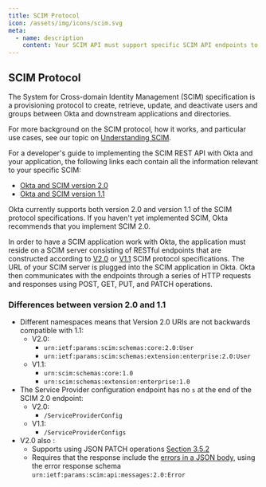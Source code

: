 ```yaml
---
title: SCIM Protocol
icon: /assets/img/icons/scim.svg
meta:
  - name: description
    content: Your SCIM API must support specific SCIM API endpoints to work with Okta. Those endpoints and their explanations are detailed here.
---
```


## SCIM Protocol

The System for Cross-domain Identity Management (SCIM) specification is a provisioning protocol to create, retrieve, update, and deactivate users and groups between Okta and downstream applications and directories.

For more background on the SCIM protocol, how it works, and particular use cases, see our topic on [Understanding SCIM](/docs/concepts/scim/).

For a developer's guide to implementing the SCIM REST API with Okta and your application, the following links each contain all the information relevant to your specific SCIM:

* [Okta and SCIM version 2.0](/docs/reference/scim/scim-20/)
* [Okta and SCIM version 1.1](/docs/reference/scim/scim-11/)

Okta currently supports both version 2.0 and version 1.1 of the SCIM protocol specifications. If you haven't yet implemented SCIM, Okta recommends that you implement SCIM 2.0.

In order to have a SCIM application work with Okta, the application must reside on a SCIM server consisting of RESTful endpoints that are constructed according to [V2.0](https://tools.ietf.org/html/rfc7644) or [V1.1](http://www.simplecloud.info/specs/draft-scim-api-01.html) SCIM protocol specifications. The URL of your SCIM server is plugged into the SCIM application in Okta. Okta then communicates with the endpoints through a series of HTTP requests and responses using POST, GET, PUT, and PATCH operations.

### Differences between version 2.0 and 1.1

* Different namespaces means that Version 2.0 URIs are not backwards compatible with 1.1:
  * V2.0:
    * `urn:ietf:params:scim:schemas:core:2.0:User`
    * `urn:ietf:params:scim:schemas:extension:enterprise:2.0:User`
  * V1.1:
    * `urn:scim:schemas:core:1.0`
    * `urn:scim:schemas:extension:enterprise:1.0`
* The Service Provider configuration endpoint has no `s` at the end of the SCIM 2.0 endpoint:
  * V2.0:
    * `/ServiceProviderConfig`
  * V1.1:
    * `/ServiceProviderConfigs`
* V2.0 also :
  * Supports using JSON PATCH operations [Section 3.5.2](https://tools.ietf.org/html/rfc7644#section-3.5.2)
  * Requires that the response include the [errors in a JSON body](https://tools.ietf.org/html/rfc7644#section-3.12), using the error response schema `urn:ietf:params:scim:api:messages:2.0:Error`
